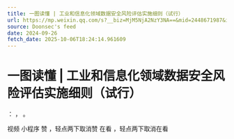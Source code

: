 ```yaml
---
title: 一图读懂 | 工业和信息化领域数据安全风险评估实施细则（试行）
url: https://mp.weixin.qq.com/s?__biz=MjM5NjA2NzY3NA==&mid=2448671987&idx=2&sn=6974045478a1be3727c964d7a0492fdd
source: Doonsec's feed
date: 2024-09-26
fetch_date: 2025-10-06T18:24:14.961609
---
```


# 一图读懂 | 工业和信息化领域数据安全风险评估实施细则（试行）

：
，
。

视频
小程序
赞
，轻点两下取消赞
在看
，轻点两下取消在看